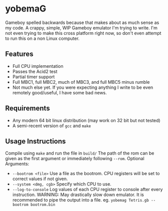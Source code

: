 # yobemaG

Gameboy spelled backwards because that makes about as much sense as my code. A crappy, simple, WIP Gameboy emulator I'm trying to write.
I'm not even trying to make this cross platform right now, so don't even attempt to run this on a non Linux computer.

## Features
* Full CPU implementation
* Passes the Acid2 test
* Partial timer support
* Full MBC1, full MBC2, much of MBC3, and full MBC5 minus rumble
* Not much else yet. If you were expecting anything I write to be even remotely good/useful, I have some bad news.

## Requirements
* Any modern 64 bit linux distribution (may work on 32 bit but not tested)
* A semi-recent version of `gcc` and `make`

## Usage Instructions
Compile using `make` and run the file in `build/` The path of the rom can be given as the first argument or immediately following `--rom`.
Optional Arguments:
* `--bootrom <file>` Use a file as the bootrom. CPU registers will be set to correct values if not given.
* `--system <dmg, cgb>` Specify which CPU to use. 
* `--log-to-console` Log values of each CPU register to console after every instruction. WARNING: May drastically slow down emulator. It is recommended to pipe the output into a file.
eg. `yobemag Tetris.gb --bootrom bootrom.bin`